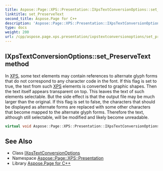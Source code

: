 ```yaml
---
title: Aspose::Page::XPS::Presentation::IXpsTextConversionOptions::set_PreserveText method
linktitle: set_PreserveText
second_title: Aspose.Page for C++
description: 'Aspose::Page::XPS::Presentation::IXpsTextConversionOptions::set_PreserveText method. In XPS, some text elements may contain references to alternate glyph forms that do not correspond to any character code in the font. If this flag is set to true, the text from such XPS elements is converted to graphic shapes. Then the text itself appears transparent on top. This leaves the text of such elements selectable. But the side effect is that the output file may be much larger than the original. If this flag is set to false, the characters that should be displayed as alternate forms are replaced with some other characters that become mapped to the alternate glyph forms. Therefore the text, although still selectable, will be modified and likely become unreadable in C++.'
type: docs
weight: 200
url: /cpp/aspose.page.xps.presentation/ixpstextconversionoptions/set_preservetext/
---
```

## IXpsTextConversionOptions::set_PreserveText method


In [XPS](../../../aspose.page.xps/), some text elements may contain references to alternate glyph forms that do not correspond to any character code in the font. If this flag is set to true, the text from such [XPS](../../../aspose.page.xps/) elements is converted to graphic shapes. Then the text itself appears transparent on top. This leaves the text of such elements selectable. But the side effect is that the output file may be much larger than the original. If this flag is set to false, the characters that should be displayed as alternate forms are replaced with some other characters that become mapped to the alternate glyph forms. Therefore the text, although still selectable, will be modified and likely become unreadable.

```cpp
virtual void Aspose::Page::XPS::Presentation::IXpsTextConversionOptions::set_PreserveText(bool value)=0
```

## See Also

* Class [IXpsTextConversionOptions](../)
* Namespace [Aspose::Page::XPS::Presentation](../../)
* Library [Aspose.Page for C++](../../../)

